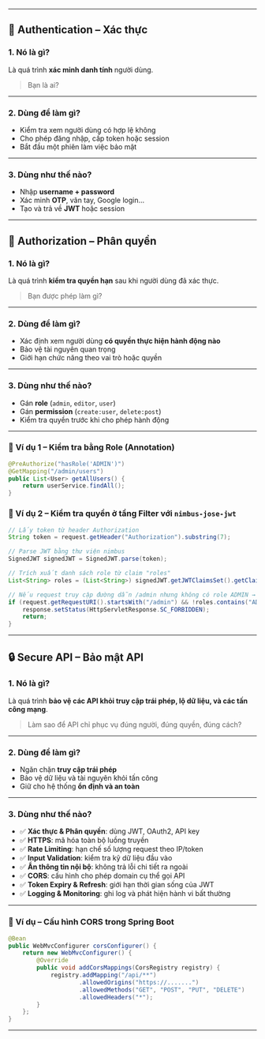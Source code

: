 
---

## 🔐 **Authentication – Xác thực**

### 1. **Nó là gì?**

Là quá trình **xác minh danh tính** người dùng.

> Bạn là ai?

---

### 2. **Dùng để làm gì?**

* Kiểm tra xem người dùng có hợp lệ không
* Cho phép đăng nhập, cấp token hoặc session
* Bắt đầu một phiên làm việc bảo mật

---

### 3. **Dùng như thế nào?**

* Nhập **username + password**
* Xác minh **OTP**, vân tay, Google login...
* Tạo và trả về **JWT** hoặc session

---

## 🛂 **Authorization – Phân quyền**

### 1. **Nó là gì?**

Là quá trình **kiểm tra quyền hạn** sau khi người dùng đã xác thực.

> Bạn được phép làm gì?

---

### 2. **Dùng để làm gì?**

* Xác định xem người dùng **có quyền thực hiện hành động nào**
* Bảo vệ tài nguyên quan trọng
* Giới hạn chức năng theo vai trò hoặc quyền

---

### 3. **Dùng như thế nào?**

* Gán **role** (`admin`, `editor`, `user`)
* Gán **permission** (`create:user`, `delete:post`)
* Kiểm tra quyền trước khi cho phép hành động

---

### 📌 **Ví dụ 1 – Kiểm tra bằng Role (Annotation)**

```java
@PreAuthorize("hasRole('ADMIN')")
@GetMapping("/admin/users")
public List<User> getAllUsers() {
    return userService.findAll();
}
```

### 📌 Ví dụ 2 – Kiểm tra quyền ở tầng Filter với `nimbus-jose-jwt`

```java
// Lấy token từ header Authorization
String token = request.getHeader("Authorization").substring(7);

// Parse JWT bằng thư viện nimbus
SignedJWT signedJWT = SignedJWT.parse(token);

// Trích xuất danh sách role từ claim "roles"
List<String> roles = (List<String>) signedJWT.getJWTClaimsSet().getClaim("roles");

// Nếu request truy cập đường dẫn /admin nhưng không có role ADMIN → chặn lại
if (request.getRequestURI().startsWith("/admin") && !roles.contains("ADMIN")) {
    response.setStatus(HttpServletResponse.SC_FORBIDDEN);
    return;
}
```

---

## 🔒 **Secure API – Bảo mật API**

### 1. **Nó là gì?**

Là quá trình **bảo vệ các API khỏi truy cập trái phép, lộ dữ liệu, và các tấn công mạng**.

> Làm sao để API chỉ phục vụ đúng người, đúng quyền, đúng cách?

---

### 2. **Dùng để làm gì?**

* Ngăn chặn **truy cập trái phép**
* Bảo vệ dữ liệu và tài nguyên khỏi tấn công
* Giữ cho hệ thống **ổn định và an toàn**

---

### 3. **Dùng như thế nào?**

* ✅ **Xác thực & Phân quyền**: dùng JWT, OAuth2, API key
* ✅ **HTTPS**: mã hóa toàn bộ luồng truyền
* ✅ **Rate Limiting**: hạn chế số lượng request theo IP/token
* ✅ **Input Validation**: kiểm tra kỹ dữ liệu đầu vào
* ✅ **Ẩn thông tin nội bộ**: không trả lỗi chi tiết ra ngoài
* ✅ **CORS**: cấu hình cho phép domain cụ thể gọi API
* ✅ **Token Expiry & Refresh**: giới hạn thời gian sống của JWT
* ✅ **Logging & Monitoring**: ghi log và phát hiện hành vi bất thường

---

### 📌 **Ví dụ – Cấu hình CORS trong Spring Boot**

```java
@Bean
public WebMvcConfigurer corsConfigurer() {
    return new WebMvcConfigurer() {
        @Override
        public void addCorsMappings(CorsRegistry registry) {
            registry.addMapping("/api/**")
                    .allowedOrigins("https://.......")
                    .allowedMethods("GET", "POST", "PUT", "DELETE")
                    .allowedHeaders("*");
        }
    };
}
```

---

